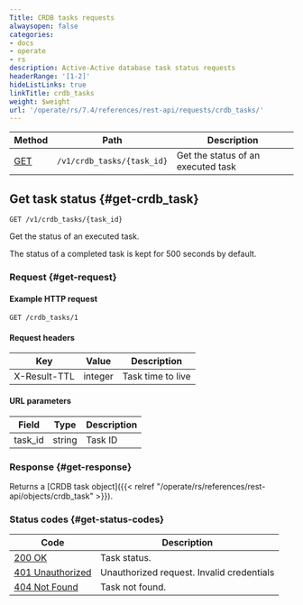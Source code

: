 ```yaml
---
Title: CRDB tasks requests
alwaysopen: false
categories:
- docs
- operate
- rs
description: Active-Active database task status requests
headerRange: '[1-2]'
hideListLinks: true
linkTitle: crdb_tasks
weight: $weight
url: '/operate/rs/7.4/references/rest-api/requests/crdb_tasks/'
---
```


| Method | Path | Description |
|--------|------|-------------|
| [GET](#get-crdb_task) | `/v1/crdb_tasks/{task_id}` | Get the status of an executed task |

## Get task status {#get-crdb_task}

	GET /v1/crdb_tasks/{task_id}

Get the status of an executed task.

The status of a completed task is kept for 500 seconds by default.

### Request {#get-request} 

#### Example HTTP request

    GET /crdb_tasks/1

#### Request headers

| Key | Value | Description |
|-----|-------|-------------|
| X-Result-TTL | integer | Task time to live |

#### URL parameters

| Field | Type | Description |
|-------|------|-------------|
| task_id | string | Task ID |

### Response {#get-response} 

Returns a [CRDB task object]({{< relref "/operate/rs/references/rest-api/objects/crdb_task" >}}).

### Status codes {#get-status-codes} 

| Code | Description |
|------|-------------|
| [200 OK](http://www.w3.org/Protocols/rfc2616/rfc2616-sec10.html#sec10.2.1) | Task status. |
| [401 Unauthorized](http://www.w3.org/Protocols/rfc2616/rfc2616-sec10.html#sec10.4.2) | Unauthorized request. Invalid credentials |
| [404 Not Found](http://www.w3.org/Protocols/rfc2616/rfc2616-sec10.html#sec10.4.5) | Task not found. |
